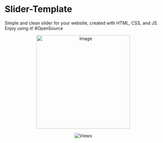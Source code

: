 # Slider-Template
Simple and clean slider for your website, created with HTML, CSS, and JS. Enjoy using it! #OpenSource 

<p align="center">
<img alt="Image" title="Image" width="300px height="300px src="https://github.com/GylanSalih/Slider-Template/blob/main/assets/img/slider/slider-showcase.png"/>
</p>

<p align="center">
<img alt="Views" title="Views" src="https://github.com/GylanSalih/Slider-Template-Website/blob/main/assets/img/Github_showcasee/Showcase.png"/>
</p>
